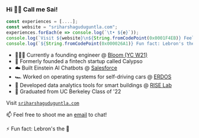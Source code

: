 ### Hi 👋🏽 Call me Sai!

```typescript
const experiences = [....];
const website = "sriharshaguduguntla.com";
experiences.forEach(e => console.log(`\t• ${e}`));
console.log(`Visit ${website}\n${String.fromCodePoint(0x0001F4EB)} Feel free to shoot me an email to chat!`);
console.log(`${String.fromCodePoint(0x000026A1)} Fun fact: Lebron's the ${String.fromCodePoint(0x0001F410)}`);
```

- 🧑🏽‍💻 Currently a founding engineer @ [Bloom (YC W21)](https://bloomapp.com)
- 🌱 Formerly founded a fintech startup called Calypso
- ☁️ Built Einstein AI Chatbots @ [Salesforce](https://www.salesforceairesearch.com/)
- 🏎️ Worked on operating systems for self-driving cars @ [ERDOS](https://github.com/erdos-project/erdos)
- 🏬 Developed data analytics tools for smart buildings @ [RISE Lab](https://rise.berkeley.edu/)
- 🐻 Graduated from UC Berkeley Class of '22

Visit [`sriharshaguduguntla.com`](http://sriharshaguduguntla.com)

📫 Feel free to shoot me an [email](mailto:sreeharsha11@gmail.com) to chat! 

⚡ Fun fact: Lebron's the 🐐
